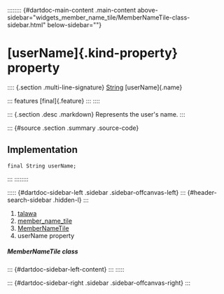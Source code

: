 :::::::: {#dartdoc-main-content .main-content above-sidebar="widgets_member_name_tile/MemberNameTile-class-sidebar.html" below-sidebar=""}
<div>

# [userName]{.kind-property} property

</div>

:::: {.section .multi-line-signature}
[String](https://api.flutter.dev/flutter/dart-core/String-class.html)
[userName]{.name}

::: features
[final]{.feature}
:::
::::

::: {.section .desc .markdown}
Represents the user\'s name.
:::

::: {#source .section .summary .source-code}
## Implementation

``` language-dart
final String userName;
```
:::
::::::::

::::: {#dartdoc-sidebar-left .sidebar .sidebar-offcanvas-left}
::: {#header-search-sidebar .hidden-l}
:::

1.  [talawa](../../index.html)
2.  [member_name_tile](../../widgets_member_name_tile/)
3.  [MemberNameTile](../../widgets_member_name_tile/MemberNameTile-class.html)
4.  userName property

##### MemberNameTile class

::: {#dartdoc-sidebar-left-content}
:::
:::::

::: {#dartdoc-sidebar-right .sidebar .sidebar-offcanvas-right}
:::
